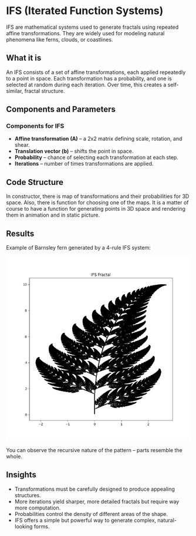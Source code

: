 # IFS (Iterated Function Systems)

IFS are mathematical systems used to generate fractals using repeated affine transformations.
They are widely used for modeling natural phenomena like ferns, clouds, or coastlines.

## What it is

An IFS consists of a set of affine transformations, each applied repeatedly to a point in space.
Each transformation has a probability, and one is selected at random during each iteration.
Over time, this creates a self-similar, fractal structure.

## Components and Parameters

### Components for IFS

- **Affine transformation (A)** – a 2x2 matrix defining scale, rotation, and shear.
- **Translation vector (b)** – shifts the point in space.
- **Probability** – chance of selecting each transformation at each step.
- **Iterations** – number of times transformations are applied.

## Code Structure

In constructor, there is map of transformations and their probabilities for 3D space.
Also, there is function for choosing one of the maps.
It is a matter of course to have a function for generating points in 3D space and rendering them in animation and in static picture.

## Results

Example of Barnsley fern generated by a 4-rule IFS system:

![Fern Example](../results/IFS%20Fractal.png)

You can observe the recursive nature of the pattern – parts resemble the whole.

## Insights

- Transformations must be carefully designed to produce appealing structures.
- More iterations yield sharper, more detailed fractals but require way more computation.
- Probabilities control the density of different areas of the shape.
- IFS offers a simple but powerful way to generate complex, natural-looking forms.


